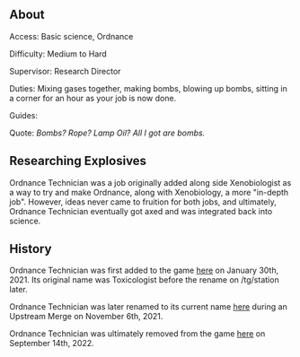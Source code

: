 ## About
Access: Basic science, Ordnance

Difficulty: Medium to Hard

Supervisor: Research Director

Duties: Mixing gases together, making bombs, blowing up bombs, sitting in a corner for an hour as your job is now done.

Guides:

Quote: *Bombs? Rope? Lamp Oil? All I got are bombs.*

## Researching Explosives

Ordnance Technician was a job originally added along side Xenobiologist as a way to try and make Ordnance, along with Xenobiology, a more "in-depth job". However, ideas never came to fruition for both jobs, and ultimately, Ordnance Technician eventually got axed and was integrated back into science.

## History

Ordnance Technician was first added to the game [here](https://github.com/TaleStation/JollyStation-Commit-Archive/commit/2275a07c43ce5ae9f411ef366c03e1ca836a2e71) on January 30th, 2021. Its original name was Toxicologist before the rename on /tg/station later.

Ordnance Technician was later renamed to its current name [here](https://github.com/TaleStation/TaleStation/commit/2aa4003df340e83894822cc8dc0aa2336ab76400) during an Upstream Merge on November 6th, 2021.

Ordnance Technician was ultimately removed from the game [here](https://github.com/TaleStation/TaleStation/pull/2458) on September 14th, 2022.